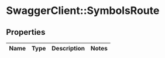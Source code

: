 # SwaggerClient::SymbolsRoute

## Properties
Name | Type | Description | Notes
------------ | ------------- | ------------- | -------------


